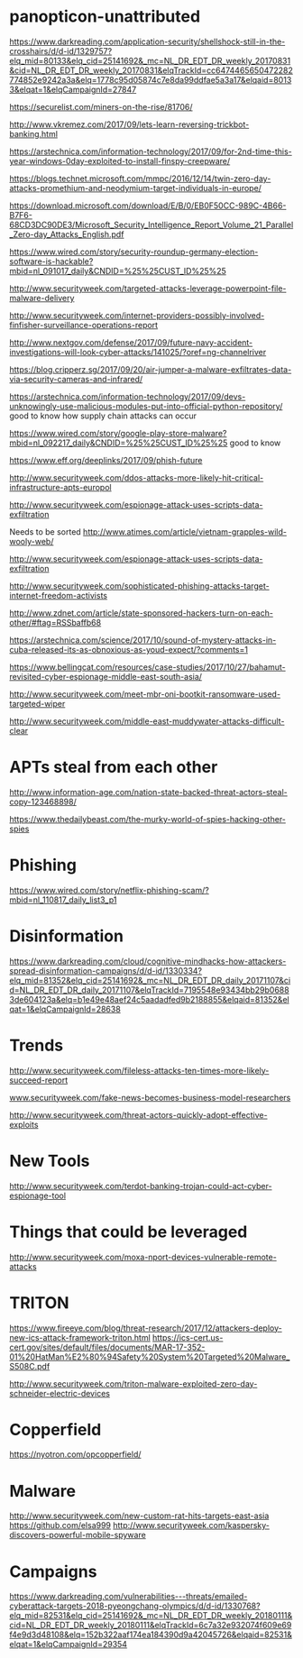 # panopticon-unattributed

https://www.darkreading.com/application-security/shellshock-still-in-the-crosshairs/d/d-id/1329757?elq_mid=80133&elq_cid=25141692&_mc=NL_DR_EDT_DR_weekly_20170831&cid=NL_DR_EDT_DR_weekly_20170831&elqTrackId=cc6474465650472282774852e9242a3a&elq=1778c95d05874c7e8da99ddfae5a3a17&elqaid=80133&elqat=1&elqCampaignId=27847

https://securelist.com/miners-on-the-rise/81706/

http://www.vkremez.com/2017/09/lets-learn-reversing-trickbot-banking.html 

https://arstechnica.com/information-technology/2017/09/for-2nd-time-this-year-windows-0day-exploited-to-install-finspy-creepware/

https://blogs.technet.microsoft.com/mmpc/2016/12/14/twin-zero-day-attacks-promethium-and-neodymium-target-individuals-in-europe/

https://download.microsoft.com/download/E/B/0/EB0F50CC-989C-4B66-B7F6-68CD3DC90DE3/Microsoft_Security_Intelligence_Report_Volume_21_Parallel_Zero-day_Attacks_English.pdf

https://www.wired.com/story/security-roundup-germany-election-software-is-hackable?mbid=nl_091017_daily&CNDID=%25%25CUST_ID%25%25

http://www.securityweek.com/targeted-attacks-leverage-powerpoint-file-malware-delivery

http://www.securityweek.com/internet-providers-possibly-involved-finfisher-surveillance-operations-report

http://www.nextgov.com/defense/2017/09/future-navy-accident-investigations-will-look-cyber-attacks/141025/?oref=ng-channelriver

https://blog.cripperz.sg/2017/09/20/air-jumper-a-malware-exfiltrates-data-via-security-cameras-and-infrared/

https://arstechnica.com/information-technology/2017/09/devs-unknowingly-use-malicious-modules-put-into-official-python-repository/ good to know how supply chain attacks can occur

https://www.wired.com/story/google-play-store-malware?mbid=nl_092217_daily&CNDID=%25%25CUST_ID%25%25
good to know

https://www.eff.org/deeplinks/2017/09/phish-future

http://www.securityweek.com/ddos-attacks-more-likely-hit-critical-infrastructure-apts-europol

http://www.securityweek.com/espionage-attack-uses-scripts-data-exfiltration

Needs to be sorted
http://www.atimes.com/article/vietnam-grapples-wild-wooly-web/

http://www.securityweek.com/espionage-attack-uses-scripts-data-exfiltration

http://www.securityweek.com/sophisticated-phishing-attacks-target-internet-freedom-activists

http://www.zdnet.com/article/state-sponsored-hackers-turn-on-each-other/#ftag=RSSbaffb68

https://arstechnica.com/science/2017/10/sound-of-mystery-attacks-in-cuba-released-its-as-obnoxious-as-youd-expect/?comments=1

https://www.bellingcat.com/resources/case-studies/2017/10/27/bahamut-revisited-cyber-espionage-middle-east-south-asia/

http://www.securityweek.com/meet-mbr-oni-bootkit-ransomware-used-targeted-wiper

http://www.securityweek.com/middle-east-muddywater-attacks-difficult-clear

# APTs steal from each other

http://www.information-age.com/nation-state-backed-threat-actors-steal-copy-123468898/

https://www.thedailybeast.com/the-murky-world-of-spies-hacking-other-spies

# Phishing

https://www.wired.com/story/netflix-phishing-scam/?mbid=nl_110817_daily_list3_p1

# Disinformation

https://www.darkreading.com/cloud/cognitive-mindhacks-how-attackers-spread-disinformation-campaigns/d/d-id/1330334?elq_mid=81352&elq_cid=25141692&_mc=NL_DR_EDT_DR_daily_20171107&cid=NL_DR_EDT_DR_daily_20171107&elqTrackId=7195548e93434bb29b06883de604123a&elq=b1e49e48aef24c5aadadfed9b2188855&elqaid=81352&elqat=1&elqCampaignId=28638

# Trends

http://www.securityweek.com/fileless-attacks-ten-times-more-likely-succeed-report

www.securityweek.com/fake-news-becomes-business-model-researchers

http://www.securityweek.com/threat-actors-quickly-adopt-effective-exploits

# New Tools

http://www.securityweek.com/terdot-banking-trojan-could-act-cyber-espionage-tool

# Things that could be leveraged

http://www.securityweek.com/moxa-nport-devices-vulnerable-remote-attacks

# TRITON
https://www.fireeye.com/blog/threat-research/2017/12/attackers-deploy-new-ics-attack-framework-triton.html
https://ics-cert.us-cert.gov/sites/default/files/documents/MAR-17-352-01%20HatMan%E2%80%94Safety%20System%20Targeted%20Malware_S508C.pdf

http://www.securityweek.com/triton-malware-exploited-zero-day-schneider-electric-devices

# Copperfield
https://nyotron.com/opcopperfield/

# Malware
http://www.securityweek.com/new-custom-rat-hits-targets-east-asia
https://github.com/elsa999
http://www.securityweek.com/kaspersky-discovers-powerful-mobile-spyware

# Campaigns 
https://www.darkreading.com/vulnerabilities---threats/emailed-cyberattack-targets-2018-pyeongchang-olympics/d/d-id/1330768?elq_mid=82531&elq_cid=25141692&_mc=NL_DR_EDT_DR_weekly_20180111&cid=NL_DR_EDT_DR_weekly_20180111&elqTrackId=6c7a32e932074f609e69f4e9d3d48108&elq=152b322aaf174ea184390d9a42045726&elqaid=82531&elqat=1&elqCampaignId=29354

